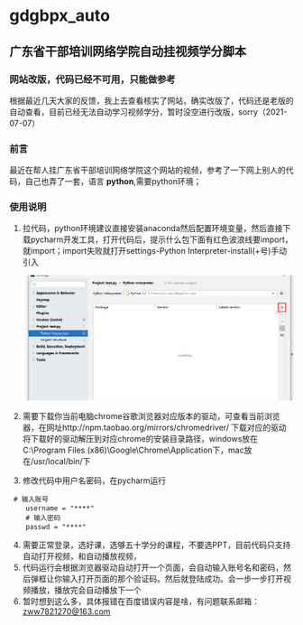 # gdgbpx_auto
## 广东省干部培训网络学院自动挂视频学分脚本

### 网站改版，代码已经不可用，只能做参考
根据最近几天大家的反馈，我上去查看核实了网站，确实改版了，代码还是老版的自动查看，目前已经无法自动学习视频学分，暂时没空进行改版，sorry（2021-07-07）

### 前言
最近在帮人挂广东省干部培训网络学院这个网站的视频，参考了一下网上别人的代码，自己也弄了一套，语言 **python**,需要python环境；

### 使用说明
1. 拉代码，python环境建议直接安装anaconda然后配置环境变量，然后直接下载pycharm开发工具，打开代码后，提示什么包下面有红色波浪线要import，就import；import失败就打开settings-Python Interpreter-install(+号)手动引入

   ![image-20201112092256978](./images/image-20201112092256978.png)

2. 需要下载你当前电脑chrome谷歌浏览器对应版本的驱动，可查看当前浏览器，在网址http://npm.taobao.org/mirrors/chromedriver/  下载对应的驱动
    将下载好的驱动解压到对应chrome的安装目录路径，windows放在C:\Program Files (x86)\Google\Chrome\Application下，mac放在/usr/local/bin/下

3. 修改代码中用户名密码，在pycharm运行
```
 # 输入账号
    username = "****"
    # 输入密码
    passwd = "****"
```

4. 需要正常登录，选好课，选够五十学分的课程，不要选PPT，目前代码只支持自动打开视频，和自动播放视频，
5. 代码运行会根据浏览器驱动自动打开一个页面，会自动输入账号名和密码，然后弹框让你输入打开页面的那个验证码。然后就登陆成功。会一步一步打开视频播放，播放完会自动播放下一个
6. 暂时想到这么多，具体报错在百度错误内容是啥，有问题联系邮箱：zww7821270@163.com
